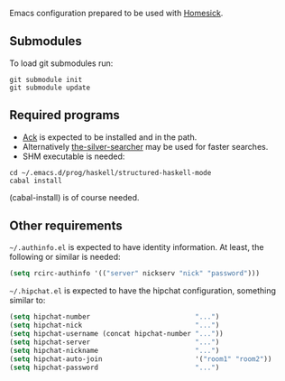Emacs configuration prepared to be used with [Homesick](https://github.com/technicalpickles/homesick).

## Submodules

To load git submodules run:

```
git submodule init
git submodule update
```

## Required programs

- [Ack](http://beyondgrep.com/) is expected to be installed and in the path.
- Alternatively [the-silver-searcher](https://github.com/ggreer/the_silver_searcher) may be used for faster searches.
- SHM executable is needed:
```
cd ~/.emacs.d/prog/haskell/structured-haskell-mode
cabal install
```
(cabal-install) is of course needed.

## Other requirements

`~/.authinfo.el` is expected to have identity information. At least,
the following or similar is needed:
```lisp
(setq rcirc-authinfo '(("server" nickserv "nick" "password")))
```

`~/.hipchat.el` is expected to have the hipchat configuration, something similar to:
```lisp
(setq hipchat-number                          "...")
(setq hipchat-nick                            "...")
(setq hipchat-username (concat hipchat-number "..."))
(setq hipchat-server                          "...")
(setq hipchat-nickname                        "...")
(setq hipchat-auto-join                       '("room1" "room2"))
(setq hipchat-password                        "...")
```
